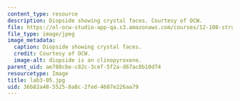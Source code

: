 ```yaml
---
content_type: resource
description: Diopside showing crystal faces. Courtesy of OCW.
file: https://ol-ocw-studio-app-qa.s3.amazonaws.com/courses/12-108-structure-of-earth-materials-fall-2004/36b82a4855258a8c2fed4607e226aa79_lab3-05.jpg
file_type: image/jpeg
image_metadata:
  caption: Diopside showing crystal faces.
  credit: Courtesy of OCW.
  image-alt: diopside is an clinopyroxene.
parent_uid: ae788cbe-c82c-3cef-5f2a-d67ac8b10d74
resourcetype: Image
title: lab3-05.jpg
uid: 36b82a48-5525-8a8c-2fed-4607e226aa79
---
```

